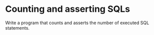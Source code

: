 # Counting and asserting SQLs
Write a program that counts and asserts the number of executed SQL statements.
